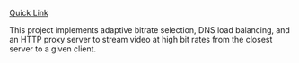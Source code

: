 [Quick Link](https://github.com/mosharaf/eecs489/tree/master/Assignments/Assignment-2)

This project implements adaptive bitrate selection, DNS load balancing, and an HTTP proxy server to stream video at high bit rates from the closest server to a given client.
